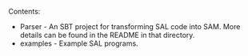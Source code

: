 Contents:
* Parser - An SBT project for transforming SAL code into SAM.  More details can be found in the README in that directory.
* examples - Example SAL programs. 
